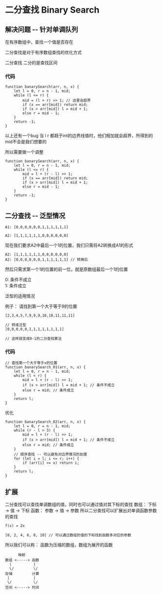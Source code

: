 # 二分查找 Binary Search

## 解决问题 -- 针对单调队列
在有序数组中，查找一个值是否存在

二分查找是对于有序数组查找的优化方式

二分查找 二分的是查找区间

### 代码
```
function banarySearch(arr, n, x) {
    let l = 0, r = n - 1, mid;
    while (l <= r) {
        mid = (l + r) >> 1; // 这里会超界
        if (x == arr[mid]) return mid;
        if (x > arr[mid]) l = mid + 1;
        else r = mid - 1;
    }
    return -1;
}
```
以上还有一个bug 当 l r 都趋于int的边界线值时，他们相加就会超界，所得到的mid不会是我们想要的

所以需要做一个调整
```
function banarySearch(arr, n, x) {
    let l = 0, r = n - 1, mid;
    while (l <= r) {
        mid = l + (r - l) >> 1;
        if (x == arr[mid]) return mid;
        if (x > arr[mid]) l = mid + 1;
        else r = mid - 1;
    }
    return -1;
}
```

## 二分查找 -- 泛型情况
```
A1: [0,0,0,0,0,0,1,1,1,1,1,1]

A2: [1,1,1,1,1,1,0,0,0,0,0,0]
```
现在我们要求A2中最后一个1的位置，我们只需将A2转换成A1的形式
```
A2: [1,1,1,1,1,1,0,0,0,0,0,0]
A2: [0,0,0,0,0,0,1,1,1,1,1,1] // 转换后
```
然后只需求第一个1的位置的前一位，就是原数组最后一个1的位置

0: 条件不成立  
1: 条件成立

泛型的适用情况

例子： 请找到第一个大于等于9的位置
```
[2,3,4,5,7,9,9,9,10,10,11,11,11] 

// 转成泛型
[0,0,0,0,0,1,1,1,1,1,1,1,1]

// 这样就变成0-1的二分查找算法
```
### 代码
```
// 查找第一个大于等于x的位置
function banarySearch_01(arr, n, x) {
    let l = 0, r = n - 1, mid;
    while (l < r) {
        mid = l + (r - l) >> 1;
        if (x > arr[mid]) l = mid + 1; // 条件不成立
        else r = mid; // 条件成立
    }
    return l;
}
```
优化
```
function banarySearch_02(arr, n, x) {
    let l = 0, r = n - 1, mid;
    while (r - l > 3) {
        mid = l + (r - l) >> 1;
        if (x > arr[mid]) l = mid + 1; // 条件不成立
        else r = mid; // 条件成立
    }
    // 顺序查找 -- 可以避免对边界情况的处理
    for (let i = l; i <= r; i++) {
        if (arr[i] >= x) return i;
    }
    return l;
}
```

## 扩展
二分查找可以查找单调数组的值，同时也可以通过值对其下标的查找
数组： 下标 -> 值 -> 下标
函数： 参数 -> 值 -> 参数
所以二分查找可以扩展出对单调函数参数的查找
```
f(x) = 2x

[0, 2, 4, 6, 8, 10] // 可以通过数组的值的下标找到函数多对应的参数
```
所以我们可以称： 函数为压缩的数组，数组为展开的函数
```
      映射
数组 <-----> 函数
  |          |
  \/         \/
存储         计算
 |           |
 \/          \/
空间 <-----> 时间
```